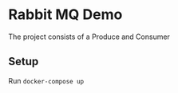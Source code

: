 # Rabbit MQ Demo

The project consists of a Produce and Consumer

## Setup

Run `docker-compose up`
